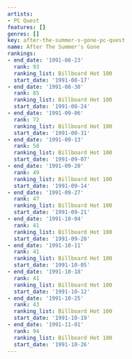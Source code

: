 ```yaml
---
artists:
- PC Quest
features: []
genres: []
key: after-the-summer-s-gone-pc-quest
name: After The Summer's Gone
rankings:
- end_date: '1991-08-23'
  rank: 93
  ranking_list: Billboard Hot 100
  start_date: '1991-08-17'
- end_date: '1991-08-30'
  rank: 85
  ranking_list: Billboard Hot 100
  start_date: '1991-08-24'
- end_date: '1991-09-06'
  rank: 72
  ranking_list: Billboard Hot 100
  start_date: '1991-08-31'
- end_date: '1991-09-13'
  rank: 58
  ranking_list: Billboard Hot 100
  start_date: '1991-09-07'
- end_date: '1991-09-20'
  rank: 49
  ranking_list: Billboard Hot 100
  start_date: '1991-09-14'
- end_date: '1991-09-27'
  rank: 47
  ranking_list: Billboard Hot 100
  start_date: '1991-09-21'
- end_date: '1991-10-04'
  rank: 41
  ranking_list: Billboard Hot 100
  start_date: '1991-09-28'
- end_date: '1991-10-11'
  rank: 41
  ranking_list: Billboard Hot 100
  start_date: '1991-10-05'
- end_date: '1991-10-18'
  rank: 41
  ranking_list: Billboard Hot 100
  start_date: '1991-10-12'
- end_date: '1991-10-25'
  rank: 43
  ranking_list: Billboard Hot 100
  start_date: '1991-10-19'
- end_date: '1991-11-01'
  rank: 94
  ranking_list: Billboard Hot 100
  start_date: '1991-10-26'
---
```



